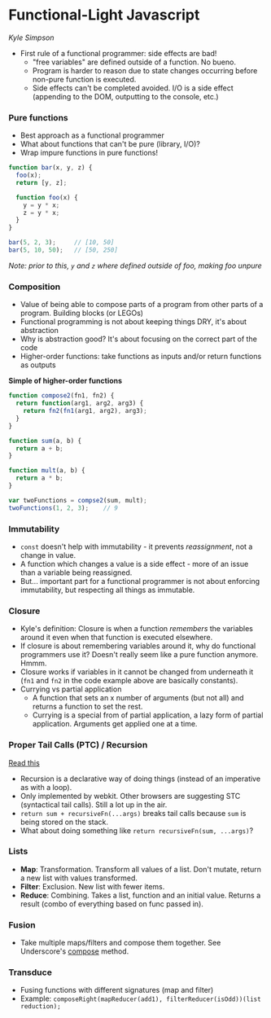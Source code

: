 # Functional-Light Javascript
_Kyle Simpson_

* First rule of a functional programmer: side effects are bad!
  - "free variables" are defined outside of a function. No bueno.
  - Program is harder to reason due to state changes occurring before non-pure function is executed.
  - Side effects can't be completed avoided. I/O is a side effect (appending to the DOM, outputting to the console, etc.)

### Pure functions

* Best approach as a functional programmer
* What about functions that can't be pure (library, I/O)?
* Wrap impure functions in pure functions!

```js
function bar(x, y, z) {
  foo(x);
  return [y, z];

  function foo(x) {
    y = y * x;
    z = y * x;
  }
}

bar(5, 2, 3);     // [10, 50]
bar(5, 10, 50);   // [50, 250]
```
_Note: prior to this, `y` and `z` where defined outside of foo, making foo unpure_

### Composition
* Value of being able to compose parts of a program from other parts of a program. Building blocks (or LEGOs)
* Functional programming is not about keeping things DRY, it's about abstraction
* Why is abstraction good? It's about focusing on the correct part of the code
* Higher-order functions: take functions as inputs and/or return functions as outputs

**Simple of higher-order functions**
```js
function compose2(fn1, fn2) {
  return function(arg1, arg2, arg3) {
    return fn2(fn1(arg1, arg2), arg3);
  }
}

function sum(a, b) {
  return a + b;
}

function mult(a, b) {
  return a * b;
}

var twoFunctions = compse2(sum, mult);
twoFunctions(1, 2, 3);    // 9
```

### Immutability

* `const` doesn't help with immutability - it prevents _reassignment_, not a change in value.
* A function which changes a value is a side effect - more of an issue than a variable being reassigned.
* But... important part for a functional programmer is not about enforcing immutability, but respecting all things as immutable.

### Closure

* Kyle's definition: Closure is when a function _remembers_ the variables around it even when that function is executed elsewhere.
* If closure is about remembering variables around it, why do functional programmers use it? Doesn't really seem like a pure function anymore. Hmmm.
* Closure works if variables in it cannot be changed from underneath it (`fn1` and `fn2` in the code example above are basically constants).
* Currying vs partial application
  - A function that sets an x number of arguments (but not all) and returns a function to set the rest.
  - Currying is a special from of partial application, a lazy form of partial application. Arguments get applied one at a time.

### Proper Tail Calls (PTC) / Recursion
[Read this](http://benignbemine.github.io/2015/07/19/es6-tail-calls/)

* Recursion is a declarative way of doing things (instead of an imperative as with a loop).
* Only implemented by webkit. Other browsers are suggesting STC (syntactical tail calls). Still a lot up in the air.
* `return sum + recursiveFn(...args)` breaks tail calls because `sum` is being stored on the stack.
* What about doing something like `return recursiveFn(sum, ...args)`?

### Lists

* **Map**: Transformation. Transform all values of a list. Don't mutate, return a new list with values transformed.
* **Filter**: Exclusion. New list with fewer items.
* **Reduce**: Combining. Takes a list, function and an initial value. Returns a result (combo of everything based on func passed in).

### Fusion

* Take multiple maps/filters and compose them together. See Underscore's [compose](http://underscorejs.org/#compose) method.

### Transduce

* Fusing functions with different signatures (map and filter)
* Example: `composeRight(mapReducer(add1), filterReducer(isOdd))(list reduction);`
